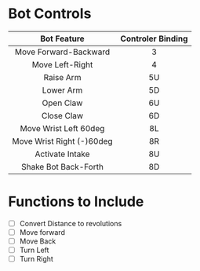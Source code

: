 # Bot Controls

|Bot Feature|Controler Binding|
|:---------:|:---------------:|
| Move Forward-Backward | 3 |
| Move Left-Right| 4 |
| Raise Arm | 5U |
| Lower Arm | 5D |
| Open Claw | 6U |
| Close Claw | 6D |
| Move Wrist Left 60deg | 8L |
| Move Wrist Right (-)60deg | 8R |
| Activate Intake | 8U |
| Shake Bot Back-Forth | 8D |

# Functions to Include
- [ ] Convert Distance to revolutions
- [ ] Move forward
- [ ] Move Back
- [ ] Turn Left
- [ ] Turn Right

